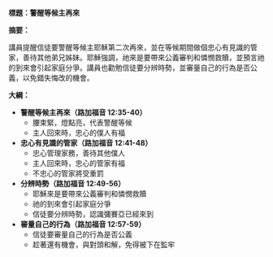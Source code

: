 **標題：警醒等候主再來**

**摘要：**

講員提醒信徒要警醒等候主耶穌第二次再來，並在等候期間做個忠心有見識的管家，善待其他弟兄姊妹。耶穌強調，祂來是要帶來公義審判和憐憫救贖，並預言祂的到來會引起家庭分爭。講員也勸勉信徒要分辨時勢，並審量自己的行為是否公義，以免錯失悔改的機會。

**大綱：**

* **警醒等候主再來（路加福音 12:35-40）**
    * 腰束緊，燈點亮，代表警醒等候
    * 主人回來時，忠心的僕人有福
* **忠心有見識的管家（路加福音 12:41-48）**
    * 忠心管理家務，善待其他僕人
    * 主人回來時，忠心的管家有福
    * 不忠心的管家將受重罰
* **分辨時勢（路加福音 12:49-56）**
    * 耶穌來是要帶來公義審判和憐憫救贖
    * 祂的到來會引起家庭分爭
    * 信徒要分辨時勢，認識彌賽亞已經來到
* **審量自己的行為（路加福音 12:57-59）**
    * 信徒要審量自己的行為是否公義
    * 趁著還有機會，與對頭和解，免得被下在監牢